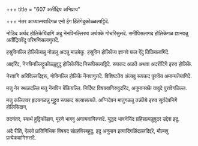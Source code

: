 +++
title = "607 अतींद्रिय अभिप्राय"

+++
नंतर आध्यात्मवादिगळ एनो ईग हिंतॆगॆदुकॊळ्ळल्पट्टिदॆ.

नोडिद अर्थद होलिकॆयिंदागि अदु नॆनपिनल्लिरुव अर्थक्कॆ गोचरिसुत्तदॆ. समीपिसलागद होलिकॆगळ ज्ञानवन्नु अतींद्रियवॆंदु परिगणिसलागुत्तदॆ.

हसुविनल्लि होलिकॆयन्नु नोडलु अदन्नु माडबेकु. हसुविन होलिकॆय ज्ञानवे फल ऎंदु तिळियलागिदॆ.

आद्दरिंद, नॆनपिनल्लिट्टुकॊळ्ळुवुदु होलिकॆयिंद निरूपिसल्पट्टिदॆ. रूपकद अळतॆ अथवा अदरॊंदिगॆ इरुव होलिकॆ.

नेरवागि अरिविल्लदिद्दरू, गोविनल्लि होलिकॆ नॆनपागुत्तदॆ. विशिष्टतॆय अंत्यवु रूपकद पुरावॆय अमान्यतॆयागिदॆ.

मत्तु नेर स्थळदल्लि मत्तु नॆनपिन बॆंकियल्लि. निर्दिष्ट विषयवागिरुवुदरिंद, अनुमानक्कॆ यावुदे पुरावॆगळिल्ल.

मत्तु कलितवर हृदयगळन्नु मुट्टुव रूपकद सत्यासत्यतॆ. अग्निदेवन मातुगळन्नु तन्नंतॆये इरुव सूर्यदेवनिगॆ होलिसिदाग,

तदनंतर, स्वार्थ हुट्टिकॊंडाग, मूरने भागवु अगत्यवागिरुत्तदॆ. युद्धद भावनॆयिंद ग्रहिसल्पडुवुदर उद्देश इदु.

अदे रीति, ऎल्लो प्रातिनिधिक विषयद संग्रहविरबहुदु. इदु अनुमान इत्यादिगळिंदल्लदिद्दरॆ, मौल्यवु प्रत्येकवागिरुत्तदॆ.

